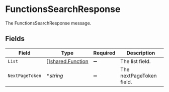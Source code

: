 # FunctionsSearchResponse

The FunctionsSearchResponse message.


## Fields

| Field                                                       | Type                                                        | Required                                                    | Description                                                 |
| ----------------------------------------------------------- | ----------------------------------------------------------- | ----------------------------------------------------------- | ----------------------------------------------------------- |
| `List`                                                      | [][shared.Function](../../../pkg/models/shared/function.md) | :heavy_minus_sign:                                          | The list field.                                             |
| `NextPageToken`                                             | **string*                                                   | :heavy_minus_sign:                                          | The nextPageToken field.                                    |